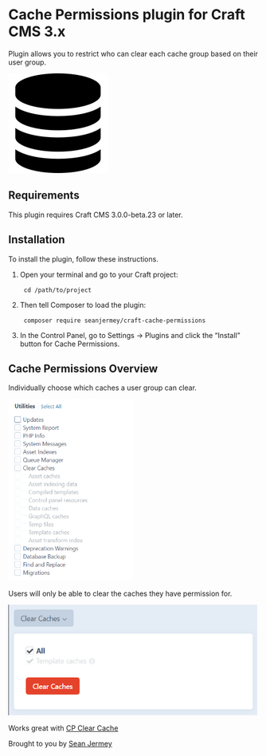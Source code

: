 # Cache Permissions plugin for Craft CMS 3.x

Plugin allows you to restrict who can clear each cache group based on their user group.

![Screenshot](resources/img/plugin-logo.svg)

## Requirements

This plugin requires Craft CMS 3.0.0-beta.23 or later.

## Installation

To install the plugin, follow these instructions.

1. Open your terminal and go to your Craft project:

        cd /path/to/project

2. Then tell Composer to load the plugin:

        composer require seanjermey/craft-cache-permissions

3. In the Control Panel, go to Settings → Plugins and click the “Install” button for Cache Permissions.

## Cache Permissions Overview

Individually choose which caches a user group can clear.

<img src="https://github.com/seanjermey/craft-cache-permissions/raw/master/resources/img/permissions.png" width="250">

Users will only be able to clear the caches they have permission for.

<img src="https://github.com/seanjermey/craft-cache-permissions/raw/master/resources/img/caches.png" width="500">

Works great with [CP Clear Cache](https://plugins.craftcms.com/cp-clearcache)



Brought to you by [Sean Jermey](https://github.com/seanjermey)
